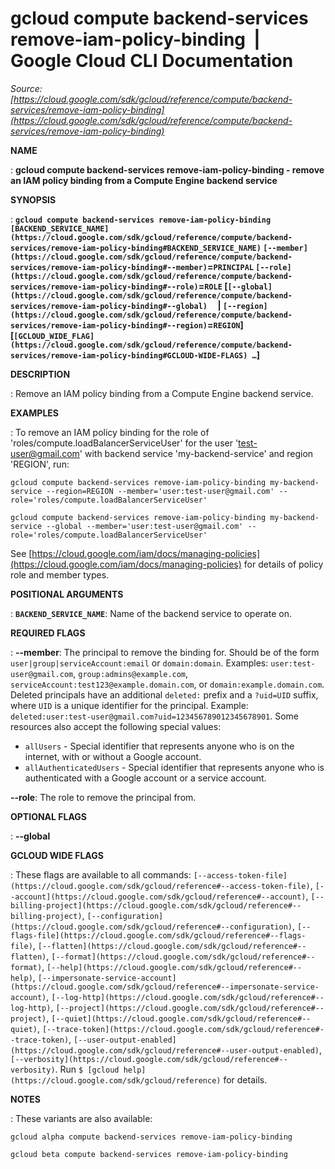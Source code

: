 # gcloud compute backend-services remove-iam-policy-binding  |  Google Cloud CLI Documentation

*Source: [https://cloud.google.com/sdk/gcloud/reference/compute/backend-services/remove-iam-policy-binding](https://cloud.google.com/sdk/gcloud/reference/compute/backend-services/remove-iam-policy-binding)*

**NAME**

: **gcloud compute backend-services remove-iam-policy-binding - remove an IAM policy binding from a Compute Engine backend service**

**SYNOPSIS**

: **`gcloud compute backend-services remove-iam-policy-binding` `[BACKEND_SERVICE_NAME](https://cloud.google.com/sdk/gcloud/reference/compute/backend-services/remove-iam-policy-binding#BACKEND_SERVICE_NAME)` `[--member](https://cloud.google.com/sdk/gcloud/reference/compute/backend-services/remove-iam-policy-binding#--member)`=`PRINCIPAL` `[--role](https://cloud.google.com/sdk/gcloud/reference/compute/backend-services/remove-iam-policy-binding#--role)`=`ROLE` [`[--global](https://cloud.google.com/sdk/gcloud/reference/compute/backend-services/remove-iam-policy-binding#--global)`     | `[--region](https://cloud.google.com/sdk/gcloud/reference/compute/backend-services/remove-iam-policy-binding#--region)`=`REGION`] [`[GCLOUD_WIDE_FLAG](https://cloud.google.com/sdk/gcloud/reference/compute/backend-services/remove-iam-policy-binding#GCLOUD-WIDE-FLAGS) …`]**

**DESCRIPTION**

: Remove an IAM policy binding from a Compute Engine backend service.

**EXAMPLES**

: To remove an IAM policy binding for the role of
'roles/compute.loadBalancerServiceUser' for the user 'test-user@gmail.com' with
backend service 'my-backend-service' and region 'REGION', run:

```
gcloud compute backend-services remove-iam-policy-binding my-backend-service --region=REGION --member='user:test-user@gmail.com' --role='roles/compute.loadBalancerServiceUser'
```

```
gcloud compute backend-services remove-iam-policy-binding my-backend-service --global --member='user:test-user@gmail.com' --role='roles/compute.loadBalancerServiceUser'
```

See [https://cloud.google.com/iam/docs/managing-policies](https://cloud.google.com/iam/docs/managing-policies)
for details of policy role and member types.

**POSITIONAL ARGUMENTS**

: **`BACKEND_SERVICE_NAME`**:
Name of the backend service to operate on.

**REQUIRED FLAGS**

: **--member**:
The principal to remove the binding for. Should be of the form
`user|group|serviceAccount:email` or `domain:domain`.
Examples: `user:test-user@gmail.com`,
`group:admins@example.com`,
`serviceAccount:test123@example.domain.com`, or
`domain:example.domain.com`.
Deleted principals have an additional `deleted:` prefix and a
`?uid=UID` suffix, where ``UID`` is
a unique identifier for the principal. Example:
`deleted:user:test-user@gmail.com?uid=123456789012345678901`.
Some resources also accept the following special values:

- `allUsers` - Special identifier that represents anyone who is on the
internet, with or without a Google account.
- `allAuthenticatedUsers` - Special identifier that represents anyone
who is authenticated with a Google account or a service account.

**--role**:
The role to remove the principal from.

**OPTIONAL FLAGS**

: **--global**

**GCLOUD WIDE FLAGS**

: These flags are available to all commands: `[--access-token-file](https://cloud.google.com/sdk/gcloud/reference#--access-token-file)`,
`[--account](https://cloud.google.com/sdk/gcloud/reference#--account)`, `[--billing-project](https://cloud.google.com/sdk/gcloud/reference#--billing-project)`,
`[--configuration](https://cloud.google.com/sdk/gcloud/reference#--configuration)`,
`[--flags-file](https://cloud.google.com/sdk/gcloud/reference#--flags-file)`,
`[--flatten](https://cloud.google.com/sdk/gcloud/reference#--flatten)`, `[--format](https://cloud.google.com/sdk/gcloud/reference#--format)`, `[--help](https://cloud.google.com/sdk/gcloud/reference#--help)`, `[--impersonate-service-account](https://cloud.google.com/sdk/gcloud/reference#--impersonate-service-account)`,
`[--log-http](https://cloud.google.com/sdk/gcloud/reference#--log-http)`,
`[--project](https://cloud.google.com/sdk/gcloud/reference#--project)`, `[--quiet](https://cloud.google.com/sdk/gcloud/reference#--quiet)`, `[--trace-token](https://cloud.google.com/sdk/gcloud/reference#--trace-token)`, `[--user-output-enabled](https://cloud.google.com/sdk/gcloud/reference#--user-output-enabled)`,
`[--verbosity](https://cloud.google.com/sdk/gcloud/reference#--verbosity)`.
Run `$ [gcloud help](https://cloud.google.com/sdk/gcloud/reference)` for details.

**NOTES**

: These variants are also available:

```
gcloud alpha compute backend-services remove-iam-policy-binding
```

```
gcloud beta compute backend-services remove-iam-policy-binding
```